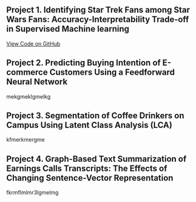 ## Project 1. Identifying Star Trek Fans among Star Wars Fans: Accuracy-Interpretability Trade-off in Supervised Machine learning

[View Code on GitHub](#https://github.com/aigerim1997/my-portfolio/tree/master/accuracy-interpretability-tradeoff)


## Project 2. Predicting Buying Intention of E-commerce Customers Using a Feedforward Neural Network

mekgmeklgmelkg

## Project 3. Segmentation of Coffee Drinkers on Campus Using Latent Class Analysis (LCA)

kfmerkmergme

## Project 4. Graph-Based Text Summarization of Earnings Calls Transcripts: The Effects of Changing Sentence-Vector Representation

fkrmflmlmr3lgmelmg
